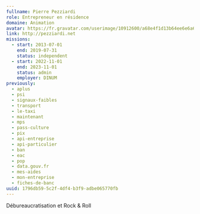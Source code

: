 ```yaml
---
fullname: Pierre Pezziardi
role: Entrepreneur en résidence
domaine: Animation
avatar: https://fr.gravatar.com/userimage/10912600/a68e4f1d13b64ee6e6a64139131371d1.jpg?size=512
link: http://pezziardi.net
missions:
  - start: 2013-07-01
    end: 2019-07-31
    status: independent
  - start: 2022-11-01
    end: 2023-11-01
    status: admin
    employer: DINUM
previously:
  - aplus
  - psi
  - signaux-faibles
  - transport
  - le-taxi
  - maintenant
  - mps
  - pass-culture
  - pix
  - api-entreprise
  - api-particulier
  - ban
  - eac
  - pop
  - data.gouv.fr
  - mes-aides
  - mon-entreprise
  - fiches-de-banc
uuid: 1796db59-5c2f-4df4-b3f9-adbe065770fb
---
```

Débureaucratisation et Rock & Roll